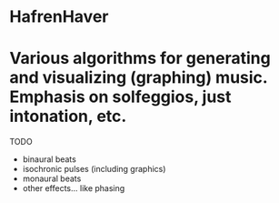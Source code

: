 # HafrenHaver
Various algorithms for generating and visualizing (graphing) music.
Emphasis on solfeggios, just intonation, etc.
==========
TODO
- binaural beats
- isochronic pulses (including graphics)
- monaural beats
- other effects... like phasing
